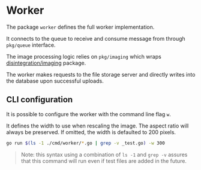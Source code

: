 # Worker

The package `worker` defines the full worker implementation.

It connects to the queue to receive and consume message from through `pkg/queue` interface.

The image processing logic relies on `pkg/imaging` which wraps [disintegration/imaging](https://github.com/disintegration/imaging) package.

The worker makes requests to the file storage server and directly writes into the database upon successful uploads.

## CLI configuration

It is possible to configure the worker with the command line flag `w`.

It defines the width to use when rescaling the image. The aspect ratio will always be preserved. If omitted, the width is defaulted to 200 pixels.

```sh
go run $(ls -1 ./cmd/worker/*.go | grep -v _test.go) -w 300
```

> Note: this syntax using a combination of `ls -1` and `grep -v` assures that this command will run even if test files are added in the future.
